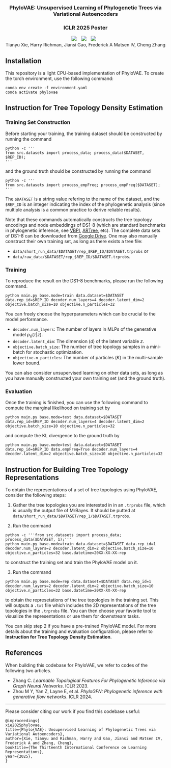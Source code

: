 
### <div align="center"> PhyloVAE: Unsupervised Learning of Phylogenetic Trees via Variational Autoencoders <div> 
### <div align="center"> ICLR 2025 Poster <div> 

<div align="center">
  <a href="https://arxiv.org/abs/XX"><img src="https://img.shields.io/static/v1?label=Paper&message=arXiv&color=red&logo=arxiv"></a> &ensp;
  <a href="https://openreview.net/forum?id=Z8TglKXDWm"><img src="https://img.shields.io/static/v1?label=Paper&message=OpenReview&color=red&logo=openreview"></a> &ensp;
  <img src="https://img.shields.io/badge/License-MIT-yellow.svg"></a> &ensp;
</div>

<div align="center">
Tianyu Xie, Harry Richman, Jiansi Gao, Frederick A Matsen IV, Cheng Zhang
</div>

## Installation
This repository is a light CPU-based implementation of PhyloVAE.
To create the torch environment, use the following command:
```
conda env create -f environment.yaml
conda activate phylovae
```

## Instruction for Tree Topology Density Estimation
### Training Set Construction
Before starting your training, the training dataset should be constructed by running the command
```
python -c '''
from src.datasets import process_data; process_data($DATASET, $REP_ID);
'''
```
and the ground truth should be constructed by running the command
```
python -c '''
from src.datasets import process_empFreq; process_empFreq($DATASET);
'''
```
The ```$DATASET``` is a string value refering to the name of the dataset, and the ```$REP_ID``` is an integer indicating the index of the phylogenetic analysis (since multiple analysis is a common practice to derive reliable results).

Note that these commands automatically constructs the tree topology encodings and node embeddings of DS1-8 (which are standard benchmarks in phylogenetic inference, see [VBPI](https://github.com/zcrabbit/vbpi), [ARTree](https://github.com/tyuxie/ARTree), etc).
The complete data sets of DS1-8 can be downloaded from [Google Drive](https://drive.google.com/drive/folders/1qMdv_NxpsLZlu510izs26V6b02smGAoH?usp=sharing).
One may also manually construct their own training set, as long as there exists a tree file:
- ```data/short_run_data/$DATASET/rep_$REP_ID/$DATASET.trprobs``` or 
- ```data/raw_data/$DATASET/rep_$REP_ID/$DATASET.trprobs```.


### Training
To reproduce the result on the DS1-8 benchmarks, please run the following command.
```
python main.py base.mode=train data.dataset=$DATASET data.rep_id=$REP_ID decoder.num_layers=4 decoder.latent_dim=2 objective.batch_size=10 objective.n_particles=32 
```
You can freely choose the hyperparameters which can be crucial to the model performance.
- ```decoder.num_layers```: The number of layers in MLPs of the generative model $p_{\theta}(\tau|z)$.
- ```decoder.latent_dim```: The dimension ($d$) of the latent variable $z$.
- ```objective.batch_size```: The number of tree topology samples in a mini-batch
for stochastic optimization.
- ```objective.n_particles```: The number of particles ($K$) in the multi-sample lower bound.

You can also consider unsupervised learning on other data sets, as long as you have manually constructed your own training set (and the ground truth).

### Evaluation
Once the training is finished, you can use the following command to compute the marginal likelihood on training set by
```
python main.py base.mode=test data.dataset=$DATASET data.rep_id=$REP_ID decoder.num_layers=4 decoder.latent_dim=2 objective.batch_size=10 objective.n_particles=32
```
and compute the KL divergence to the ground truth by
```
python main.py base.mode=test data.dataset=$DATASET data.rep_id=$REP_ID data.empFreq=True decoder.num_layers=4 decoder.latent_dim=2 objective.batch_size=10 objective.n_particles=32
```

## Instruction for Building Tree Topology Representations
To obtain the representations of a set of tree topologies using PhyloVAE, consider the following steps:
1. Gather the tree topologies you are interested in in an ```.trprobs``` file, which is usually the output file of MrBayes. It should be putted at ```data/short_run_data/$DATASET/rep_1/$DATASET.trprobs```.
   
2. Run the command 
```
python -c '''from src.datasets import process_data; process_data($DATASET, 1);'''
python main.py base.mode=train data.dataset=$DATASET data.rep_id=1 decoder.num_layers=2 decoder.latent_dim=2 objective.batch_size=10 objective.n_particles=32 base.datetime=20XX-XX-XX-rep
```
to construct the training set and train the PhyloVAE model on it.

3. Run the command
```
python main.py base.mode=rep data.dataset=$DATASET data.rep_id=1 decoder.num_layers=2 decoder.latent_dim=2 objective.batch_size=10 objective.n_particles=32 base.datetime=20XX-XX-XX-rep
```
to obtain the represetations of the tree topologies in the training set. This will outputs a ```.txt``` file which includes the 2D representations of the tree topologies in the ```.trprobs``` file. You can then choose your favorite tool to visualize the representations or use them for downstream tasks.
  
You can skip step 2 if you have a pre-trained PhyloVAE model. For more details about the training and evaluation configuratiion, please refer to **Instruction for Tree Topology Density Estimation**.


## References
When building this codebase for PhyloVAE, we refer to codes of the following two articles.
- Zhang C. *Learnable Topological Features For Phylogenetic Inference via Graph Neural Networks*. ICLR 2023.
- Zhou M Y, Yan Z, Layne E, et al. *PhyloGFN: Phylogenetic inference with generative flow networks*. ICLR 2024.

---

Please consider citing our work if you find this codebase useful:
```
@inproceedings{
xie2025phylovae,
title={Phylo{VAE}: Unsupervised Learning of Phylogenetic Trees via Variational Autoencoders},
author={Xie, Tianyu and Richman, Harry and Gao, Jiansi and Matsen IV, Frederick A and Zhang, Cheng},
booktitle={The Thirteenth International Conference on Learning Representations},
year={2025},
}
```